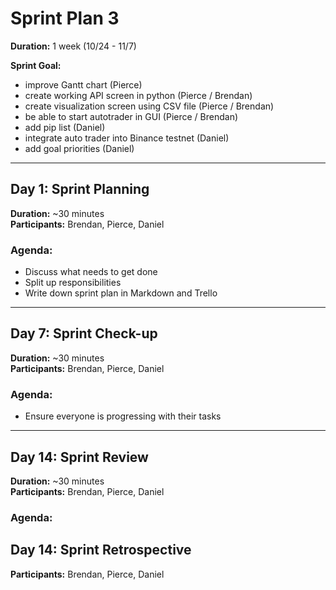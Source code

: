 # Sprint Plan 3

**Duration:** 1 week (10/24 - 11/7)

**Sprint Goal:**
 - improve Gantt chart (Pierce)
 - create working API screen in python (Pierce / Brendan)
 - create visualization screen using CSV file (Pierce / Brendan)
 - be able to start autotrader in GUI (Pierce / Brendan)
 - add pip list (Daniel)
 - integrate auto trader into Binance testnet (Daniel)
 - add goal priorities (Daniel)


---

## Day 1: Sprint Planning

**Duration:** ~30 minutes  
**Participants:** Brendan, Pierce, Daniel

### Agenda:
- Discuss what needs to get done
- Split up responsibilities
- Write down sprint plan in Markdown and Trello

---

## Day 7: Sprint Check-up

**Duration:** ~30 minutes  
**Participants:** Brendan, Pierce, Daniel

### Agenda:
- Ensure everyone is progressing with their tasks

---

## Day 14: Sprint Review

**Duration:** ~30 minutes  
**Participants:** Brendan, Pierce, Daniel

### Agenda:



## Day 14: Sprint Retrospective
**Participants:** Brendan, Pierce, Daniel

